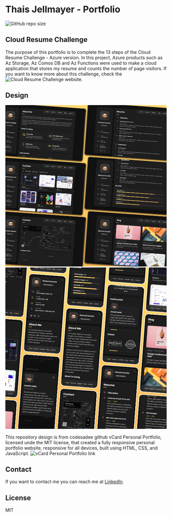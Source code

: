# Thais Jellmayer - Portfolio

![GitHub repo size](https://img.shields.io/github/repo-size/Jellmayer/cloud-resume-challenge)

## Cloud Resume Challenge
The purpose of this portfolio is to complete the 13 steps of the Cloud Resume Challenge - Azure version.
In this project, Azure products such as Az Storage, Az Comos DB and Az Functions were used to make a cloud application that stores my resume and counts the number of page visitors. If you want to know more about this challenge, check the ![Cloud Resume Challenge](https://cloudresumechallenge.dev/docs/the-challenge/azure/) website.

## Design

![vCard Desktop Demo](./website-demo-image/desktop.png "Desktop Demo")
![vCard Mobile Demo](./website-demo-image/mobile.png "Mobile Demo")

This repository design is from codesadee github vCard Personal Portfolio, licensed unde the MIT license, that created a fully responsive personal portfolio website, responsive for all devices, built using HTML, CSS, and JavaScript.
![vCard Personal Portfolio link](https://github.com/codewithsadee/vcard-personal-portfolio)


## Contact

If you want to contact me you can reach me at [LinkedIn](https://www.linkedin.com/in/thaismjellmayer).

## License

MIT
